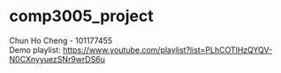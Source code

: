 # comp3005_project

Chun Ho Cheng - 101177455 <br/>
Demo playlist: https://www.youtube.com/playlist?list=PLhCOTlHzQYQV-N0CXnyyuezSNr9wrDS6u

